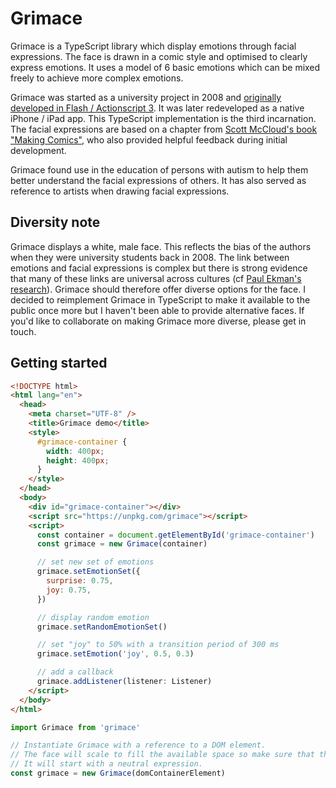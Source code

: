 # Grimace

Grimace is a TypeScript library which display emotions through facial expressions. The face is drawn in a comic style and optimised to clearly express emotions. It uses a model of 6 basic emotions which can be mixed freely to achieve more complex emotions.

Grimace was started as a university project in 2008 and [originally developed in Flash / Actionscript 3](https://github.com/grimace-project/as3). It was later redeveloped as a native iPhone / iPad app. This TypeScript implementation is the third incarnation. The facial expressions are based on a chapter from [Scott McCloud's book "Making Comics"](https://www.scottmccloud.com/2-print/3-mc/index.html), who also provided helpful feedback during initial development.

Grimace found use in the education of persons with autism to help them better understand the facial expressions of others. It has also served as reference to artists when drawing facial expressions.

## Diversity note

Grimace displays a white, male face. This reflects the bias of the authors when they were university students back in 2008. The link between emotions and facial expressions is complex but there is strong evidence that many of these links are universal across cultures (cf [Paul Ekman's research](https://www.paulekman.com/resources/universal-facial-expressions/)). Grimace should therefore offer diverse options for the face. I decided to reimplement Grimace in TypeScript to make it available to the public once more but I haven't been able to provide alternative faces. If you'd like to collaborate on making Grimace more diverse, please get in touch.

## Getting started

```html
<!DOCTYPE html>
<html lang="en">
  <head>
    <meta charset="UTF-8" />
    <title>Grimace demo</title>
    <style>
      #grimace-container {
        width: 400px;
        height: 400px;
      }
    </style>
  </head>
  <body>
    <div id="grimace-container"></div>
    <script src="https://unpkg.com/grimace"></script>
    <script>
      const container = document.getElementById('grimace-container')
      const grimace = new Grimace(container)

      // set new set of emotions
      grimace.setEmotionSet({
        surprise: 0.75,
        joy: 0.75,
      })

      // display random emotion
      grimace.setRandomEmotionSet()

      // set "joy" to 50% with a transition period of 300 ms
      grimace.setEmotion('joy', 0.5, 0.3)

      // add a callback
      grimace.addListener(listener: Listener)
    </script>
  </body>
</html>
```

```ts
import Grimace from 'grimace'

// Instantiate Grimace with a reference to a DOM element.
// The face will scale to fill the available space so make sure that the container element has a size.
// It will start with a neutral expression.
const grimace = new Grimace(domContainerElement)
```
